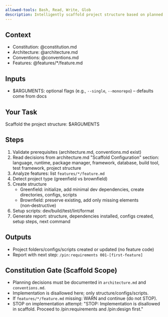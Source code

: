 ```yaml
---
allowed-tools: Bash, Read, Write, Glob
description: Intelligently scaffold project structure based on planned features and architecture
---
```


## Context

- Constitution: @constitution.md
- Architecture: @architecture.md
- Conventions: @conventions.md
- Features: @features/\*/feature.md

## Inputs

- $ARGUMENTS: optional flags (e.g., `--single`, `--monorepo`) – defaults come from docs

## Your Task

Scaffold the project structure: $ARGUMENTS

## Steps

1. Validate prerequisites (architecture.md, conventions.md exist)
2. Read decisions from architecture.md "Scaffold Configuration" section: language, runtime, package manager, framework, database, build tool, test framework, project structure
3. Analyze features: list `features/*/feature.md`
4. Detect project type (greenfield vs brownfield)
5. Create structure
   - Greenfield: initialize, add minimal dev dependencies, create directories, configs, scripts
   - Brownfield: preserve existing, add only missing elements (non‑destructive)
6. Setup scripts: dev/build/test/lint/format
7. Generate report: structure, dependencies installed, configs created, setup steps, next command

## Outputs

- Project folders/configs/scripts created or updated (no feature code)
- Report with next step: `/pin:requirements 001-[first-feature]`

## Constitution Gate (Scaffold Scope)

- Planning decisions must be documented in `architecture.md` and `conventions.md`.
- Implementation is disallowed here; only structure/configs/scripts.
- If `features/*/feature.md` missing: WARN and continue (do not STOP).
- STOP on implementation attempt:
  "STOP: Implementation is disallowed in scaffold. Proceed to /pin:requirements and /pin:design first."
